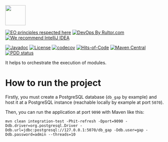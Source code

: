 <img src="https://gap.surati.io/img/logo.png" width="64px" height="64px"/>

[![EO principles respected here](https://www.elegantobjects.org/badge.svg)](https://www.elegantobjects.org)
[![DevOps By Rultor.com](http://www.rultor.com/b/gap-enterprise/platform)](http://www.rultor.com/p/gap-enterprise/platform)
[![We recommend IntelliJ IDEA](https://www.elegantobjects.org/intellij-idea.svg)](https://www.jetbrains.com/idea/)

[![Javadoc](http://www.javadoc.io/badge/io.surati.gap/platform.svg)](http://www.javadoc.io/doc/io.surati.gap/platform)
[![License](https://img.shields.io/badge/License-Surati-important.svg)](https://github.com/gap-enterprise/platform/blob/master/LICENSE.txt)
[![codecov](https://codecov.io/gh/gap-enterprise/platform/branch/master/graph/badge.svg)](https://codecov.io/gh/gap-enterprise/platform)
[![Hits-of-Code](https://hitsofcode.com/github/gap-enterprise/platform)](https://hitsofcode.com/view/github/gap-enterprise/platform)
[![Maven Central](https://img.shields.io/maven-central/v/io.surati.gap/platform.svg)](https://maven-badges.herokuapp.com/maven-central/io.surati.gap/platform)
[![PDD status](http://www.0pdd.com/svg?name=gap-enterprise/platform)](http://www.0pdd.com/p?name=gap-enterprise/platform)

It helps to orchestrate the execution of modules.

# How to run the project
Firstly, you must create a PostgreSQL database (`db_gap` by example) and host it at a PostgreSQL instance (reachable locally by example at port `5070`).

Then, you can run the application at port `9090` with Maven like this:
```shell
mvn clean integration-test -Phit-refresh -Dport=9090 -Ddb.driver=org.postgresql.Driver -Ddb.url=jdbc:postgresql://127.0.0.1:5070/db_gap -Ddb.user=gap -Ddb.password=admin --threads=10
```
